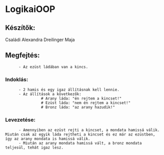 # LogikaiOOP
## Készítők:
Családi Alexandra
Dreilinger Maja

## Megfejtés: 
          - Az ezüst ládában van a kincs.
### Indoklás: 
          - 2 hamis és egy igaz állításnak kell lennie. 
          - Az állítások a következők:
                    # Arany láda: "én rejtem a kincset!"
                    # Ezüst láda: "nem én rejtem a kincset!"
                    # Bronz láda: "az arany hazudik!"
                    
### Levezetése: 
          - Amennyiben az ezüst rejti a kincset, a mondata hamissá válik. Miután csak az egyik láda rejtheti a kincset és ez már az ezüstben, így az arany mondata is hamissá válik.
          - Miután az arany mondata hamissá vált, a bronz mondata teljesül, tehát igaz lesz.
